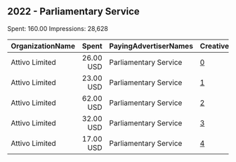 ## 2022 - Parliamentary Service 
Spent: 160.00
Impressions: 28,628

|OrganizationName|Spent|PayingAdvertiserNames|CreativeUrls|Impressions|Genders|AgeBrackets|CountryCodes|BillingAddresses|CandidateBallotInformation|
|:---|---:|:---|:---|---:|:---|:---|:---|:---|:---|
|Attivo Limited|26.00 USD|Parliamentary Service|[0](https://www.snap.com/political-ads/asset/71d5408c37b9d5875db248dc2263188b52821134588f265df8955a17d66f56af?mediaType=mp4)|7,050||17+|new zealand|"158 Leinster Road,Merivale,8146,NZ"|David Seymour MP|
|Attivo Limited|23.00 USD|Parliamentary Service|[1](https://www.snap.com/political-ads/asset/4fc34d5f7fc77f73638fdee72eb2968d480543541ac1c6cdb1dbaaeb27d8b6bb?mediaType=mp4)|6,115||17+|new zealand|"158 Leinster Road,Merivale,8146,NZ"|David Seymour MP|
|Attivo Limited|62.00 USD|Parliamentary Service|[2](https://www.snap.com/political-ads/asset/f970f1799bf9f1ed71e6c3a088a80b0123929ed7365d11816a13d29fc76c51b6?mediaType=mp4)|5,810||18-30|new zealand|"158 Leinster Road,Merivale,8146,NZ"|David Seymour MP|
|Attivo Limited|32.00 USD|Parliamentary Service|[3](https://www.snap.com/political-ads/asset/9e262a019c917e24f77f559f164c408082d061dd7d92997a34b924a0e01e2a97?mediaType=mp4)|4,950||18-40|new zealand|"158 Leinster Road,Merivale,8146,NZ"|David Seymour MP|
|Attivo Limited|17.00 USD|Parliamentary Service|[4](https://www.snap.com/political-ads/asset/df2d8883742067278ec8a39e0c06db74f7c0c70f68d81b4a140c2c14640f19ad?mediaType=mp4)|4,703||18-30|new zealand|"158 Leinster Road,Merivale,8146,NZ"|David Seymour MP|
